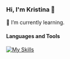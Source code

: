 ### Hi, I'm Kristina 👋
🌱 I’m currently learning.




#### Languages and Tools
[![My Skills](https://skillicons.dev/icons?i=ts,react,js,html,css,vite,git,github)](https://skillicons.dev)

<!--
**KristinaValu/KristinaValu** is a ✨ _special_ ✨ repository because its `README.md` (this file) appears on your GitHub profile.

Here are some ideas to get you started:

- 🔭 I’m currently working on ...
- 🌱 I’m currently learning.
- 👯 I’m looking to collaborate on ...
- 🤔 I’m looking for help with ...
- 💬 Ask me about ...
- 📫 How to reach me: ...
- 😄 Pronouns: ...
- ⚡ Fun fact: ...
-->
